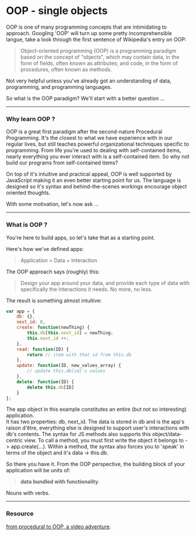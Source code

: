 # OOP - single objects
OOP is one of many programming concepts that are intimidating to approach.  Googling 'OOP' will turn up some pretty incomprehensible langue, take a look through the first sentence of Wikipedia's entry on OOP:
>  Object-oriented programming (OOP) is a programming paradigm based on the concept of "objects", which may contain data, in the form of fields, often known as attributes; and code, in the form of procedures, often known as methods. 

Not very helpful unless you've already got an understanding of data, programming, and programming languages.

So what is the OOP paradigm?  We'll start with a better question ...
___
### Why learn OOP ?

OOP is a great first paradigm after the second-nature Procedural Programming. It's the closest to what we have experience with in our regular lives, but still teaches powerful organizational techniques specific to programming.  From life you're used to dealing with self-contained items, nearly everything you ever interact with is a self-contained item.  So why not build our programs from self-contained items?  

On top of it's intuitive and practical appeal, OOP is well supported by JavaScript making it an even better starting point for us.  The language is designed so it's syntax and behind-the-scenes workings encourage object oriented thoughts.

With some motivation, let's now ask ...
___
### What is OOP ?

You're here to build apps, so let's take that as a starting point.

Here's how we've defined apps:
> Application = Data + Interaction

The OOP approach says (roughly) this:
> Design your app around your data, and provide each type of data with specifically the interactions it needs.  No more, no less.

The result is something almost intuitive:
```javascript
var app = {
    db: {},
    next_id: 0,
    create: function(newThing) {
        this.db[this.next_id] = newThing;
        this.next_id ++;
    },
    read: function(ID) {
        return // item with that id from this.db
    },
    update: function(ID, new_values_array) {
        // update this.db[id]'s values
    },
    delete: function(ID) {
        delete this.db[ID]
    }
};
```

The app object in this example constitutes an entire (but not so interesting) application.  
It has two properties: db, next_id.  The data is stored in db and is the app's raison d'être, everything else is designed to support user's interactions with db's contents. 
The syntax for JS methods also supports this object/data-centric view.  To call a method, you must first write the object it belongs to -> app.create(...).  Within a method, the syntax also forces you to 'speak' in terms of the object and it's data -> this.db.

So there you have it.  From the OOP perspective, the building block of your application will be units of: 
> **data bundled with functionality**.

Nouns with verbs.
___
### Resource

[from procedural to OOP, a video adventure](https://www.youtube.com/watch?v=rlLuL3jYLvA).




































    